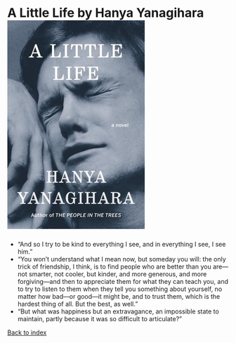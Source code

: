 <!DOCTYPE html>
<html lang="en">

<head>
    <meta charset="UTF-8" />
    <meta http-equiv="X-UA-Compatible" content="IE=edge" />
    <meta name="viewport" content="width=device-width, initial-scale=1.0" />
    <title>Some Book Quotes | A Little Life</title>
    <link rel="stylesheet" href="./blog.css" />
</head>
<body>

# A Little Life by Hanya Yanagihara ![](./img/littlelife.jpeg)

* “And so I try to be kind to everything I see, and in everything I see, I see him.”
* “You won’t understand what I mean now, but someday you will: the only trick of friendship, I think, is to find people who are better than you are—not smarter, not cooler, but kinder, and more generous, and more forgiving—and then to appreciate them for what they can teach you, and to try to listen to them when they tell you something about yourself, no matter how bad—or good—it might be, and to trust them, which is the hardest thing of all. But the best, as well.”
* “But what was happiness but an extravagance, an impossible state to maintain, partly because it was so difficult to articulate?”

[Back to index](./index.html)

</body>
</html>